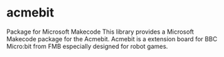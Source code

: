 # acmebit
Package for Microsoft Makecode  This library provides a Microsoft Makecode package for the Acmebit.  Acmebit is a extension board for BBC Micro:bit from FMB especially designed for robot games.
